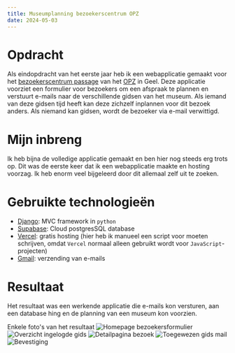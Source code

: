 ```yaml
---
title: Museumplanning bezoekerscentrum OPZ
date: 2024-05-03
---
```


# Opdracht

Als eindopdracht van het eerste jaar heb ik een webapplicatie gemaakt voor het [bezoekerscentrum passage](https://www.opzgeel.be/nl/bezoekerscentrum) van het [OPZ](https://www.opzgeel.be/nl) in Geel. Deze applicatie voorziet een formulier voor bezoekers om een afspraak te plannen en verstuurt e-mails naar de verschillende gidsen van het museum. Als iemand van deze gidsen tijd heeft kan deze zichzelf inplannen voor dit bezoek anders. Als niemand kan gidsen, wordt de bezoeker via e-mail verwittigd.

# Mijn inbreng

Ik heb bijna de volledige applicatie gemaakt en ben hier nog steeds erg trots op. Dit was de eerste keer dat ik een webapplicatie maakte en hosting voorzag. Ik heb enorm veel bijgeleerd door dit allemaal zelf uit te zoeken.

# Gebruikte technologieën

- [Django](https://www.djangoproject.com/): MVC framework in `python`
- [Supabase](https://supabase.com/): Cloud postgresSQL database
- [Vercel](https://vercel.com/): gratis hosting (hier heb ik manueel een script voor moeten schrijven, omdat `Vercel` normaal alleen gebruikt wordt voor `JavaScript`-projecten)
- [Gmail](https://mail.google.com/): verzending van e-mails

# Resultaat

Het resultaat was een werkende applicatie die e-mails kon versturen, aan een database hing en de planning van een museum kon voorzien.

Enkele foto's van het resultaat
![Homepage bezoekersformulier](/img/projects/ps1_project_home.png)
![Overzicht ingelogde gids](/img/projects/ps1_project_overzicht.png)
![Detailpagina bezoek](/img/projects/ps1_project_detail.png)
![Toegewezen gids mail](/img/projects/ps1_project_mail.png)
![Bevestiging](/img/projects/ps1_project_bevestiging.png)
